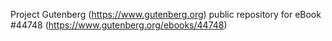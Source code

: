 Project Gutenberg (https://www.gutenberg.org) public repository for eBook #44748 (https://www.gutenberg.org/ebooks/44748)
